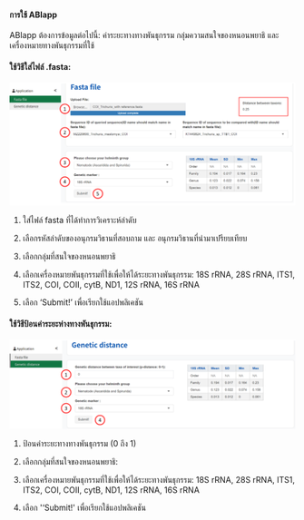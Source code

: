 #### การใช้ ABIapp
ABIapp ต้องการข้อมูลต่อไปนี้: 
ค่าระยะทางทางพันธุกรรม กลุ่มความสนใจของหนอนพยาธิ และเครื่องหมายทางพันธุกรรมที่ใช้

#### ใช้วิธีใส่ไฟล์ .fasta:

![picture_fasta](Input_data_fasta.png "Input")
 
1.	ใส่ไฟล์ fasta ที่ได้ทำการวิเคราะห์ลำดับ

2.	เลือกรหัสลำดับของอนุกรมวิธานที่สอบถาม และ อนุกรมวิธานที่นำมาเปรียบเทียบ

3.	เลือกกลุ่มที่สนใจของหนอนพยาธิ

4.	เลือกเครื่องหมายพันธุกรรมที่ใช้เพื่อให้ได้ระยะทางพันธุกรรม:
18S rRNA, 28S rRNA, ITS1, ITS2, COI, COII, cytB, ND1, 12S rRNA, 16S rRNA

5.	เลือก ‘Submit!’ เพื่อเรียกใช้แอปพลิเคชัน

#### ใช้วิธีป้อนค่าระยะห่างทางพันธุกรรม:

![picture](Input_data.png "Input")

1. ป้อนค่าระยะทางทางพันธุกรรม (0 ถึง 1)

2. เลือกกลุ่มที่สนใจของหนอนพยาธิ:

3. เลือกเครื่องหมายพันธุกรรมที่ใช้เพื่อให้ได้ระยะทางพันธุกรรม:
18S rRNA, 28S rRNA, ITS1, ITS2, COI, COII, cytB, ND1, 12S rRNA, 16S rRNA

4. เลือก '‘Submit!' เพื่อเรียกใช้แอปพลิเคชัน
